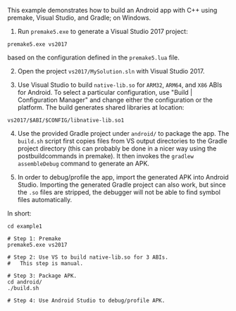 This example demonstrates how to build an Android app with C++ using premake, Visual Studio,
and Gradle; on Windows.

1. Run `premake5.exe` to generate a Visual Studio 2017 project:

```
premake5.exe vs2017
```

based on the configuration defined in the `premake5.lua` file.

2. Open the project `vs2017/MySolution.sln` with Visual Studio 2017.

3. Use Visual Studio to build `native-lib.so` for `ARM32`, `ARM64`, and `X86` ABIs for Android.
To select a particular configuration, use "Build | Configuration Manager" and change either the
configuration or the platform. The build generates shared libraries at location:


```vs2017/$ABI/$CONFIG/libnative-lib.so1```

4. Use the provided Gradle project under `android/` to package the app. The `build.sh` script
first copies files from VS output directories to the Gradle project directory (this can probably
be done in a nicer way using the postbuildcommands in premake). It then invokes the
`gradlew assembleDebug` command to generate an APK.

5. In order to debug/profile the app, import the generated APK into Android Studio.
Importing the generated Gradle project can also work, but since the `.so` files are stripped,
the debugger will not be able to find symbol files automatically.

In short:

```
cd example1

# Step 1: Premake
premake5.exe vs2017

# Step 2: Use VS to build native-lib.so for 3 ABIs.
#   This step is manual.

# Step 3: Package APK.
cd android/
./build.sh

# Step 4: Use Android Studio to debug/profile APK.
```

